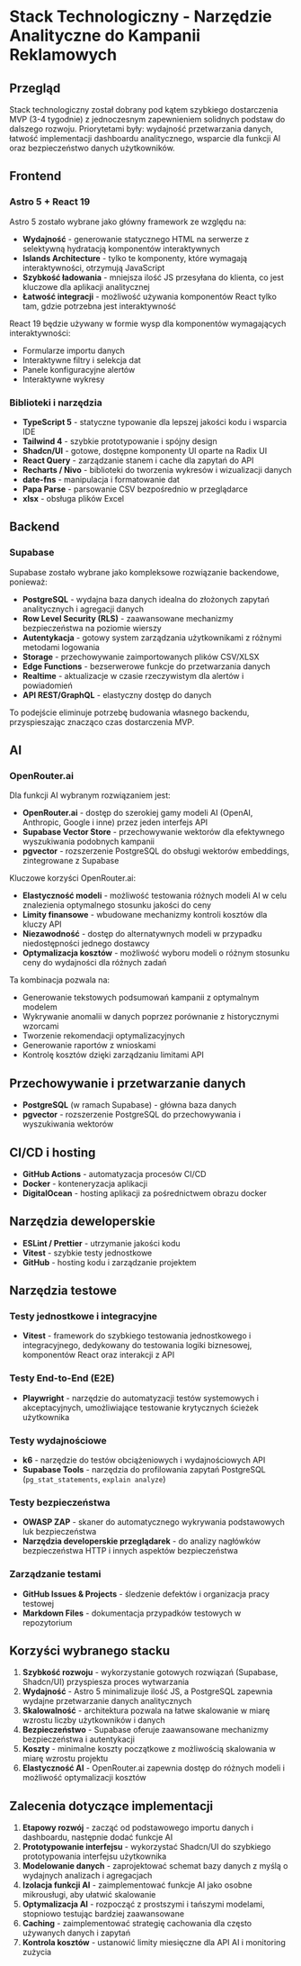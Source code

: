 # Stack Technologiczny - Narzędzie Analityczne do Kampanii Reklamowych

## Przegląd

Stack technologiczny został dobrany pod kątem szybkiego dostarczenia MVP (3-4 tygodnie) z jednoczesnym zapewnieniem solidnych podstaw do dalszego rozwoju. Priorytetami były: wydajność przetwarzania danych, łatwość implementacji dashboardu analitycznego, wsparcie dla funkcji AI oraz bezpieczeństwo danych użytkowników.

## Frontend

### Astro 5 + React 19

Astro 5 zostało wybrane jako główny framework ze względu na:
- **Wydajność** - generowanie statycznego HTML na serwerze z selektywną hydratacją komponentów interaktywnych
- **Islands Architecture** - tylko te komponenty, które wymagają interaktywności, otrzymują JavaScript
- **Szybkość ładowania** - mniejsza ilość JS przesyłana do klienta, co jest kluczowe dla aplikacji analitycznej
- **Łatwość integracji** - możliwość używania komponentów React tylko tam, gdzie potrzebna jest interaktywność

React 19 będzie używany w formie wysp dla komponentów wymagających interaktywności:
- Formularze importu danych
- Interaktywne filtry i selekcja dat
- Panele konfiguracyjne alertów
- Interaktywne wykresy

### Biblioteki i narzędzia

- **TypeScript 5** - statyczne typowanie dla lepszej jakości kodu i wsparcia IDE
- **Tailwind 4** - szybkie prototypowanie i spójny design
- **Shadcn/UI** - gotowe, dostępne komponenty UI oparte na Radix UI
- **React Query** - zarządzanie stanem i cache dla zapytań do API
- **Recharts / Nivo** - biblioteki do tworzenia wykresów i wizualizacji danych
- **date-fns** - manipulacja i formatowanie dat
- **Papa Parse** - parsowanie CSV bezpośrednio w przeglądarce
- **xlsx** - obsługa plików Excel

## Backend

### Supabase

Supabase zostało wybrane jako kompleksowe rozwiązanie backendowe, ponieważ:
- **PostgreSQL** - wydajna baza danych idealna do złożonych zapytań analitycznych i agregacji danych
- **Row Level Security (RLS)** - zaawansowane mechanizmy bezpieczeństwa na poziomie wierszy
- **Autentykacja** - gotowy system zarządzania użytkownikami z różnymi metodami logowania
- **Storage** - przechowywanie zaimportowanych plików CSV/XLSX
- **Edge Functions** - bezserwerowe funkcje do przetwarzania danych
- **Realtime** - aktualizacje w czasie rzeczywistym dla alertów i powiadomień
- **API REST/GraphQL** - elastyczny dostęp do danych

To podejście eliminuje potrzebę budowania własnego backendu, przyspieszając znacząco czas dostarczenia MVP.

## AI

### OpenRouter.ai

Dla funkcji AI wybranym rozwiązaniem jest:
- **OpenRouter.ai** - dostęp do szerokiej gamy modeli AI (OpenAI, Anthropic, Google i inne) przez jeden interfejs API
- **Supabase Vector Store** - przechowywanie wektorów dla efektywnego wyszukiwania podobnych kampanii
- **pgvector** - rozszerzenie PostgreSQL do obsługi wektorów embeddings, zintegrowane z Supabase

Kluczowe korzyści OpenRouter.ai:
- **Elastyczność modeli** - możliwość testowania różnych modeli AI w celu znalezienia optymalnego stosunku jakości do ceny
- **Limity finansowe** - wbudowane mechanizmy kontroli kosztów dla kluczy API
- **Niezawodność** - dostęp do alternatywnych modeli w przypadku niedostępności jednego dostawcy
- **Optymalizacja kosztów** - możliwość wyboru modeli o różnym stosunku ceny do wydajności dla różnych zadań

Ta kombinacja pozwala na:
- Generowanie tekstowych podsumowań kampanii z optymalnym modelem
- Wykrywanie anomalii w danych poprzez porównanie z historycznymi wzorcami
- Tworzenie rekomendacji optymalizacyjnych
- Generowanie raportów z wnioskami
- Kontrolę kosztów dzięki zarządzaniu limitami API

## Przechowywanie i przetwarzanie danych

- **PostgreSQL** (w ramach Supabase) - główna baza danych
- **pgvector** - rozszerzenie PostgreSQL do przechowywania i wyszukiwania wektorów

## CI/CD i hosting

- **GitHub Actions** - automatyzacja procesów CI/CD
- **Docker** - konteneryzacja aplikacji
- **DigitalOcean** - hosting aplikacji za pośrednictwem obrazu docker

## Narzędzia deweloperskie

- **ESLint / Prettier** - utrzymanie jakości kodu
- **Vitest** - szybkie testy jednostkowe
- **GitHub** - hosting kodu i zarządzanie projektem

## Narzędzia testowe

### Testy jednostkowe i integracyjne
- **Vitest** - framework do szybkiego testowania jednostkowego i integracyjnego, dedykowany do testowania logiki biznesowej, komponentów React oraz interakcji z API

### Testy End-to-End (E2E)
- **Playwright** - narzędzie do automatyzacji testów systemowych i akceptacyjnych, umożliwiające testowanie krytycznych ścieżek użytkownika

### Testy wydajnościowe
- **k6** - narzędzie do testów obciążeniowych i wydajnościowych API
- **Supabase Tools** - narzędzia do profilowania zapytań PostgreSQL (`pg_stat_statements`, `explain analyze`)

### Testy bezpieczeństwa
- **OWASP ZAP** - skaner do automatycznego wykrywania podstawowych luk bezpieczeństwa
- **Narzędzia developerskie przeglądarek** - do analizy nagłówków bezpieczeństwa HTTP i innych aspektów bezpieczeństwa

### Zarządzanie testami
- **GitHub Issues & Projects** - śledzenie defektów i organizacja pracy testowej
- **Markdown Files** - dokumentacja przypadków testowych w repozytorium

## Korzyści wybranego stacku

1. **Szybkość rozwoju** - wykorzystanie gotowych rozwiązań (Supabase, Shadcn/UI) przyspiesza proces wytwarzania
2. **Wydajność** - Astro 5 minimalizuje ilość JS, a PostgreSQL zapewnia wydajne przetwarzanie danych analitycznych
3. **Skalowalność** - architektura pozwala na łatwe skalowanie w miarę wzrostu liczby użytkowników i danych
4. **Bezpieczeństwo** - Supabase oferuje zaawansowane mechanizmy bezpieczeństwa i autentykacji
5. **Koszty** - minimalne koszty początkowe z możliwością skalowania w miarę wzrostu projektu
6. **Elastyczność AI** - OpenRouter.ai zapewnia dostęp do różnych modeli i możliwość optymalizacji kosztów

## Zalecenia dotyczące implementacji

1. **Etapowy rozwój** - zacząć od podstawowego importu danych i dashboardu, następnie dodać funkcje AI
2. **Prototypowanie interfejsu** - wykorzystać Shadcn/UI do szybkiego prototypowania interfejsu użytkownika
3. **Modelowanie danych** - zaprojektować schemat bazy danych z myślą o wydajnych analizach i agregacjach
4. **Izolacja funkcji AI** - zaimplementować funkcje AI jako osobne mikrousługi, aby ułatwić skalowanie
5. **Optymalizacja AI** - rozpocząć z prostszymi i tańszymi modelami, stopniowo testując bardziej zaawansowane
6. **Caching** - zaimplementować strategię cachowania dla często używanych danych i zapytań
7. **Kontrola kosztów** - ustanowić limity miesięczne dla API AI i monitoring zużycia 